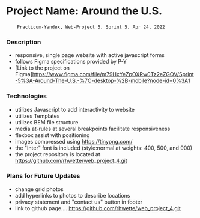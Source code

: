 # Project Name: Around the U.S.

        Practicum-Yandex, Web-Project 5, Sprint 5, Apr 24, 2022

### Description

- responsive, single page website with active javascript forms
- follows Figma specifications provided by P-Y
- [Link to the project on Figma]https://www.figma.com/file/m79HxYeZpOXRw0Tz2eZGOV/Sprint-5%3A-Around-The-U.S.-%7C-desktop-%2B-mobile?node-id=0%3A1

### Technologies

- utilizes Javascript to add interactivity to website
- utilizes Templates
- utilizes BEM file structure
- media at-rules at several breakpoints facilitate responsiveness
- flexbox assist with positioning
- images compressed using https://tinypng.com/
- the "Inter" font is included (style:normal at weights: 400, 500, and 900)
- the project repository is located at https://github.com/rhwette/web_project_4.git

### Plans for Future Updates

- change grid photos
- add hyperlinks to photos to describe locations
- privacy statement and "contact us" button in footer
- link to github page....
  https://github.com/rhwette/web_project_4.git
